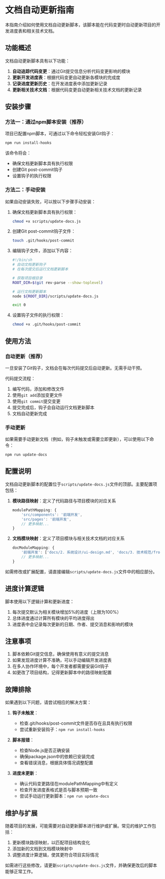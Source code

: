 # 文档自动更新指南

本指南介绍如何使用文档自动更新脚本，该脚本能在代码变更时自动更新项目的开发进度表和相关技术文档。

## 功能概述

文档自动更新脚本具有以下功能：

1. **自动追踪代码变更**：通过Git提交信息分析代码变更影响的模块
2. **更新开发进度表**：根据代码变更自动更新各模块的完成度
3. **记录进度更新历史**：在开发进度表中添加更新记录
4. **更新相关技术文档**：根据代码变更自动更新相关技术文档的更新记录

## 安装步骤

### 方法一：通过npm脚本安装（推荐）

项目已配置npm脚本，可通过以下命令轻松安装Git钩子：

```bash
npm run install-hooks
```

该命令将会：
- 确保文档更新脚本具有执行权限
- 创建Git post-commit钩子
- 设置钩子的执行权限

### 方法二：手动安装

如果自动安装失败，可以按以下步骤手动安装：

1. 确保文档更新脚本具有执行权限：
   ```bash
   chmod +x scripts/update-docs.js
   ```

2. 创建Git post-commit钩子文件：
   ```bash
   touch .git/hooks/post-commit
   ```

3. 编辑钩子文件，添加以下内容：
   ```bash
   #!/bin/sh
   # 自动文档更新钩子
   # 在每次提交后运行文档更新脚本
   
   # 获取项目根目录
   ROOT_DIR=$(git rev-parse --show-toplevel)
   
   # 运行文档更新脚本
   node ${ROOT_DIR}/scripts/update-docs.js
   
   exit 0
   ```

4. 设置钩子文件的执行权限：
   ```bash
   chmod +x .git/hooks/post-commit
   ```

## 使用方法

### 自动更新（推荐）

一旦安装了Git钩子，文档会在每次代码提交后自动更新。无需手动干预。

代码提交流程：
1. 编写代码，添加和修改文件
2. 使用`git add`添加变更文件
3. 使用`git commit`提交变更
4. 提交完成后，钩子会自动运行文档更新脚本
5. 文档自动更新完成

### 手动更新

如果需要手动更新文档（例如，钩子未触发或需要立即更新），可以使用以下命令：

```bash
npm run update-docs
```

## 配置说明

文档自动更新脚本的配置位于`scripts/update-docs.js`文件的顶部。主要配置项包括：

1. **模块路径映射**：定义了代码路径与项目模块的对应关系
   ```javascript
   modulePathMapping: {
       'src/components': '前端开发',
       'src/pages': '前端开发',
       // 更多映射...
   }
   ```

2. **文档模块映射**：定义了项目模块与相关技术文档的对应关系
   ```javascript
   docModuleMapping: {
       '前端开发': ['docs/2. 系统设计/ui-design.md', 'docs/3. 技术规范/frontend-guidelines.md'],
       // 更多映射...
   }
   ```

如需修改或扩展配置，请直接编辑`scripts/update-docs.js`文件中的相应部分。

## 进度计算逻辑

脚本使用以下逻辑计算和更新进度：

1. 每次提交默认为相关模块增加5%的进度（上限为100%）
2. 总体进度通过计算所有模块的平均进度得出
3. 进度表中会记录每次更新的日期、作者、提交消息和影响的模块

## 注意事项

1. 脚本依赖Git提交信息，确保使用有意义的提交消息
2. 如果发现进度计算不准确，可以手动编辑开发进度表
3. 在多人协作环境中，每个开发者都需要安装Git钩子
4. 如更改了项目结构，记得更新脚本中的路径映射配置

## 故障排除

如果遇到以下问题，请尝试相应的解决方案：

1. **钩子未触发**：
   - 检查.git/hooks/post-commit文件是否存在且具有执行权限
   - 尝试重新安装钩子：`npm run install-hooks`

2. **脚本报错**：
   - 检查Node.js是否正确安装
   - 确保package.json中的依赖已安装完成
   - 查看错误消息，根据具体情况调整配置

3. **进度未更新**：
   - 确认代码变更路径在modulePathMapping中有定义
   - 检查开发进度表格式是否与脚本预期一致
   - 尝试手动运行更新脚本：`npm run update-docs`

## 维护与扩展

随着项目的发展，可能需要对自动更新脚本进行维护或扩展。常见的维护工作包括：

1. 更新模块路径映射，以匹配项目结构变化
2. 添加新的文档到文档模块映射中
3. 调整进度计算逻辑，使其更符合项目实际情况

如需进行这些修改，请更新`scripts/update-docs.js`文件，并确保更改后的脚本能够正常工作。 